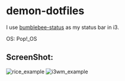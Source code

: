 # demon-dotfiles

I use <a href="https://github.com/tobi-wan-kenobi/bumblebee-status">bumblebee-status</a> as my status bar in i3.

OS: Pop!_OS

## ScreenShot:
![rice_example](https://user-images.githubusercontent.com/69480361/138542966-132b7ebd-2c85-4901-b9b3-30855ffa1cac.jpg)
![i3wm_example](https://user-images.githubusercontent.com/69480361/138543608-9d7fb600-14d7-429f-99ab-49a1fb7777d5.png)
